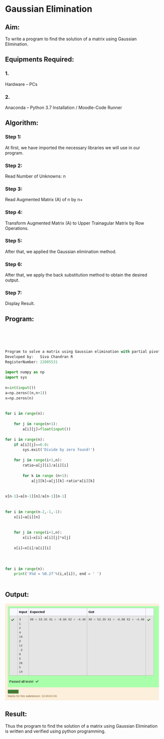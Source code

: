 # Gaussian Elimination
## Aim:
To write a program to find the solution of a matrix using Gaussian Elimination.
## Equipments Required:
### 1.
Hardware – PCs
### 2.
Anaconda – Python 3.7 Installation / Moodle-Code Runner
## Algorithm:
### Step 1: 
At first, we have imported the necessary libraries we will use in our program.
### Step 2:
Read Number of Unknowns: n
### Step 3:
Read Augmented Matrix (A) of n by n+
### Step 4:
Transform Augmented Matrix (A) to Upper Trainagular Matrix by Row Operations.
### Step 5:
After that, we applied the Gaussian elimination method.
### Step 6:
After that, we apply the back substitution method to obtain the desired output.
### Step 7:
Display Result.

## Program:
``` python




Program to solve a matrix using Gaussian elimination with partial pivoting.
Developed by:   Siva Chandran R
RegisterNumber: 22005531

import numpy as np
import sys

n=int(input())
a=np.zeros((n,n+1))
x=np.zeros(n)


for i in range(n):

    for j in range(n+1):
        a[i][j]=float(input())

for i in range(n):
    if a[i][j]==0.0:
        sys.exit('Divide by zero found!')
    
    for j in range(i+1,n):
        ratio=a[j][i]/a[i][i]
        
        for k in range (n+1):
            a[j][k]=a[j][k]-ratio*a[i][k]


x[n-1]=a[n-1][n]/a[n-1][n-1]


for i in range(n-2,-1,-1):
    x[i]=a[i][n]
    
    
    for j in range(i+1,n):
        x[i]=x[i]-a[i][j]*x[j]
        
    x[i]=x[i]/a[i][i]



for i in range(n):
    print('X%d = %0.2f'%(i,x[i]), end = ' ')



```

## Output:
![OUTPUT](out7.png)
## Result:
Thus the program to find the solution of a matrix using Gaussian Elimination is written and verified using python programming.
